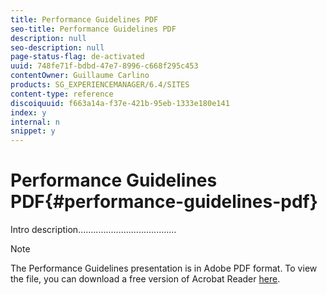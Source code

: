 ```yaml
---
title: Performance Guidelines PDF
seo-title: Performance Guidelines PDF
description: null
seo-description: null
page-status-flag: de-activated
uuid: 748fe71f-bdbd-47e7-8996-c668f295c453
contentOwner: Guillaume Carlino
products: SG_EXPERIENCEMANAGER/6.4/SITES
content-type: reference
discoiquuid: f663a14a-f37e-421b-95eb-1333e180e141
index: y
internal: n
snippet: y
---
```


# Performance Guidelines PDF{#performance-guidelines-pdf}

Intro description.......................................

[](assets/aem_6_2_performanceguidelines.pdf)

>[!NOTE]
>
>The Performance Guidelines presentation is in Adobe PDF format. To view the file, you can download a free version of Acrobat Reader [here](https://get.adobe.com/reader/).


